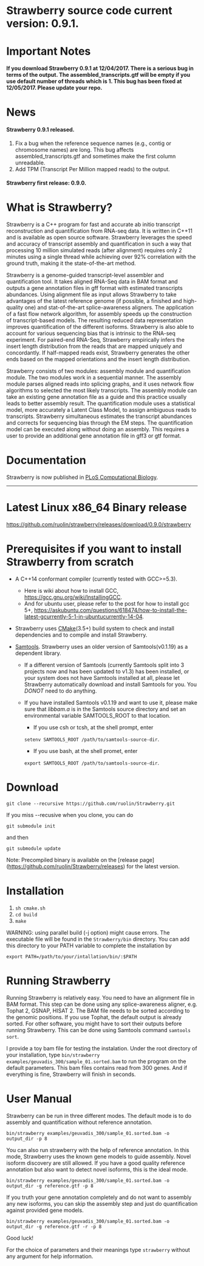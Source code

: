 Strawberry source code current version: 0.9.1. 
==================

Important Notes
==================
**If you download Strawberry 0.9.1 at 12/04/2017. There is a serious bug in terms of the output. The assembled_transcripts.gtf will be empty if you use default number of threads which is 1. This bug has been fixed at 12/05/2017. Please update your repo.** 

News
==================
#### Strawberry 0.9.1 released.
1. Fix a bug when the reference sequence names (e.g., contig or chromosome names) are long. This bug affects assembled_transcripts.gtf and sometimes make the first column unreadable. 
2. Add TPM (Transcript Per Million mapped reads) to the output. 

#### Strawberry first release: 0.9.0.

What is Strawberry?
==================
Strawberry is a C++ program for fast and accurate ab initio transcript reconstruction and quantification from RNA-seq data. It is written in C++11 and is available as open source software. Strawberry leverages the speed and accuracy of transcript assembly and quantification in such a way that processing 10 million simulated reads (after alignment) requires only 2 minutes using a single thread while achieving over 92% correlation with the ground truth, making it the state-of-the-art method.

Strawberry is a genome-guided transcript-level assembler and quantification tool. It takes aligned RNA-Seq data in BAM format and outputs a gene annotation files in gff format with estimated transcripts abundances. Using alignment file as input allows Strawberry to take advantages of the latest reference genome (if possible, a finished and high-quality one) and stat-of-the-art splice-awareness aligners. The application of a fast flow network algorithm, for assembly speeds up the construction of transcript-based models. The resulting reduced data representation improves quantification of the different isoforms. Strawberry is also able to account for various sequencing bias that is intrinsic to the RNA-seq experiment. For paired-end RNA-Seq, Strawberry empirically infers the insert length distribution from the reads that are mapped uniquely and concordantly. If half-mapped reads exist, Strawberry generates the other ends based on the mapped orientations and the insert length distribution. 

Strawberry consists of two modules: assembly module and quantification module. The two modules work in a sequential manner. The assembly module parses aligned reads into splicing graphs, and it uses network flow algorithms to selected the most likely transcripts. The assembly module can take an existing gene annotation file as a guide and this practice usually leads to better assembly result. The quantification module uses a statistical model, more accurately a Latent Class Model, to assign ambiguous reads to transcripts. Strawberry simultaneous estimates the transcript abundances and corrects for sequencing bias through the EM steps. The quantification model can be executed along without doing an assembly. This requires a user to provide an additional gene annotation file in gff3 or gtf format.

Documentation
===================
Strawberry is now published in [PLoS Computational Biology](http://journals.plos.org/ploscompbiol/article?id=10.1371/journal.pcbi.1005851).
<hr />

Latest Linux x86_64 Binary release
====================
https://github.com/ruolin/strawberry/releases/download/0.9.0/strawberry

Prerequisites if you want to install Strawberry from scratch
===================
* A C++14 conformant compiler (currently tested with GCC>=5.3).

  * Here is wiki about how to install GCC, https://gcc.gnu.org/wiki/InstallingGCC.
  * And for ubuntu user, please refer to the post for how to install gcc 5+,
https://askubuntu.com/questions/618474/how-to-install-the-latest-gcurrently-5-1-in-ubuntucurrently-14-04.

* Strawberry uses [CMake](https://cmake.org/)(3.5+) build system to check and install dependencies and to compile and install Strawberry.
* [Samtools](http://samtools.sourceforge.net/). Strawberry uses an older version of Samtools(v0.1.19) as a dependent library.   
  * If a different version of Samtools (currently Samtools split into 3 projects now and has been updated to v1.3) has been installed, or your system does not have Samtools installed at all, please let Strawberry automatically download and install Samtools for you. You *DONOT* need to do anything.
  * If you have installed Samtools v0.1.19 and want to use it, please make sure that *libbam.a* is in the Samtools source directory and set an environmental variable SAMTOOLS_ROOT to that location. 
    
    * If you use csh or tcsh, at the shell prompt, enter 
      
     `setenv SAMTOOLS_ROOT /path/to/samtools-source-dir`.
    * If you use bash, at the shell promet, enter 
    
     `export SAMTOOLS_ROOT /path/to/samtools-source-dir`.

Download
========

`git clone --recursive https://github.com/ruolin/Strawberry.git`

If you miss --recusive when you clone, you can do 

`git submodule init`

and then 

`git submodule update`

Note: Precompiled binary is available on the [release page] (https://github.com/ruolin/Strawberry/releases) for the latest version. 

Installation
============
1. `sh cmake.sh`
2. `cd build`
3. `make`

WARNING: using parallel build (-j option) might cause errors. 
The executable file will be found in the `Strawberry/bin` directory. 
You can add this directory to your PATH variable to complete the installation by

`export PATH=/path/to/your/intallation/bin/:$PATH`

Running Strawberry
==================

Running Strawberry is relatively easy. You need to have an alignment file in BAM format. This step can be done using any splice-awareness aligner, e.g. Tophat 2, GSNAP, HISAT 2. The BAM file needs to be sorted according to the genomic positions. If you use Tophat, the default output is already sorted. For other software, you might have to sort their outputs before running Strawberry. This can be done using Samtools command `samtools sort`.

I provide a toy bam file for testing the instalation. 
Under the root directory of your installation, type  `bin/strawberry examples/geuvadis_300/sample_01.sorted.bam` to run the program on the default parameters. This bam files contains read from 300 genes. And if everything is fine, Strawberry will finish in seconds. 

User Manual
===================
Strawberry can be run in three different modes. The default mode is to do assembly and quantification without reference annotation. 

`bin/strawberry examples/geuvadis_300/sample_01.sorted.bam -o output_dir -p 8`

You can also run strawberry with the help of reference annotation. In this mode, Strawberry uses the known gene models to guide assembly. Novel isoform discovery are still allowed. If you have a good quality reference annotation but also want to detect novel isoforms, this is the ideal mode. 

`bin/strawberry examples/geuvadis_300/sample_01.sorted.bam -o output_dir -g reference.gtf -p 8`

If you truth your gene annotation completely and do not want to assembly any new isoforms, you can skip the assembly step and just do quantification against provided gene models.

`bin/strawberry examples/geuvadis_300/sample_01.sorted.bam -o output_dir -g reference.gtf -r -p 8`

Good luck!

For the choice of parameters and their meanings type `strawberry` without any argument for help information. 







